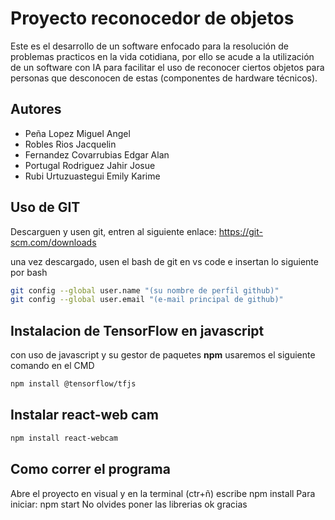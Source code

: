 
# Proyecto reconocedor de objetos

Este es el desarrollo de un software enfocado para la resolución de problemas practicos en la vida cotidiana, por ello se acude a la utilización de un software con IA para facilitar el uso de reconocer ciertos objetos para personas que desconocen de estas (componentes de hardware técnicos).




## Autores

- Peña Lopez Miguel Angel
- Robles Rios Jacquelin
- Fernandez Covarrubias Edgar Alan
- Portugal Rodriguez Jahir Josue
- Rubi Urtuzuastegui Emily Karime


## Uso de GIT

Descarguen y usen git, entren al siguiente enlace:
https://git-scm.com/downloads

una vez descargado, usen el bash de git en vs code e insertan lo siguiente por bash


```bash
git config --global user.name "(su nombre de perfil github)"
git config --global user.email "(e-mail principal de github)"   
```

## Instalacion de TensorFlow en javascript
con uso de javascript y su gestor de paquetes **npm** usaremos el siguiente comando en el CMD
```bash
npm install @tensorflow/tfjs
```
## Instalar react-web cam
```bash
npm install react-webcam
```

## Como correr el programa
Abre el proyecto en visual y en la terminal (ctr+ñ) escribe npm install
Para iniciar: npm start
No olvides poner las librerias ok gracias